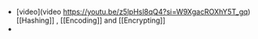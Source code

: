 - [video](video https://youtu.be/z5lpHsl8qQ4?si=W9XgacROXhY5T_gq) [[Hashing]] , [[Encoding]] and [[Encrypting]]
-